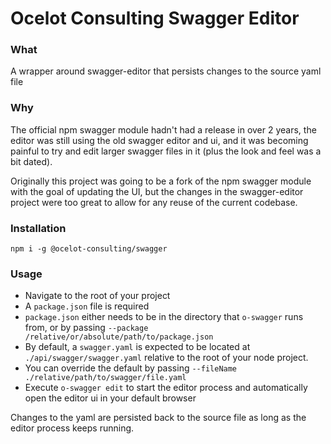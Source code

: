 # Ocelot Consulting Swagger Editor

### What

A wrapper around swagger-editor that persists changes to the source yaml file

### Why

The official npm swagger module hadn't had a release in over 2 years, the editor was still using the old swagger editor and ui, and it was becoming painful to try and edit larger swagger files in it (plus the look and feel was a bit dated).

Originally this project was going to be a fork of the npm swagger module with the goal of updating the UI, but the changes in the swagger-editor project were too great to allow for any reuse of the current codebase.

### Installation

`npm i -g @ocelot-consulting/swagger`

### Usage

- Navigate to the root of your project
- A `package.json` file is required
- `package.json` either needs to be in the directory that `o-swagger` runs from, or by passing `--package /relative/or/absolute/path/to/package.json`
- By default, a `swagger.yaml` is expected to be located at `./api/swagger/swagger.yaml` relative to the root of your node project.
- You can override the default by passing `--fileName ./relative/path/to/swagger/file.yaml`
- Execute `o-swagger edit` to start the editor process and automatically open the editor ui in your default browser

Changes to the yaml are persisted back to the source file as long as the editor process keeps running.